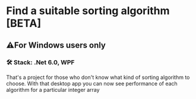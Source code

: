 # Find a suitable sorting algorithm [BETA]
## ⚠️For Windows users only

### 🛠 Stack: .Net 6.0, WPF

That's a project for those who don't know what kind of sorting algorithm to choose.
With that desktop app you can now see performance of each algorithm for a particular integer array 
